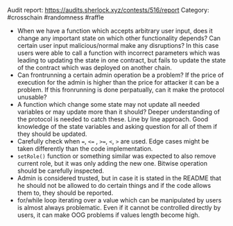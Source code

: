 Audit report: https://audits.sherlock.xyz/contests/516/report
Category: #crosschain #randomness #raffle

* When we have a function which accepts arbitrary user input, does it change any important state on which other functionality depends? Can certain user input malicious/normal make any disruptions?
  In this case users were able to call a function with incorrect parameters which was leading to updating the state in one contract, but fails to update the state of the contract which was deployed on another chain.
* Can frontrunning a certain admin operation be a problem? If the price of execution for the admin is higher than the price for attacker it can be a problem. If this fronrunning is done perpatually, can it make the protocol unusable?
* A function which change some state may not update all needed variables or may update more than it should? Deeper understanding of the protocol is needed to catch these. Line by line approach. Good knowledge of the state variables and asking question for all of them if they should be updated.
* Carefully check when `=`, `<=` , `>=`, `<`, `>` are used. Edge cases might be taken differently than the code implementation.
* `setRole()` function or something similar was expected to also remove current role, but it was only adding the new one. Bitwise operation should be carefully inspected.
* Admin is considered trusted, but in case it is stated in the README that he should not be allowed to do certain things and if the code allows them to, they should be reported.
* for/while loop iterating over a value which can be manipulated by users is almost always problematic. Even if it cannot be controlled directly by users, it can make OOG problems if values length become high.
  